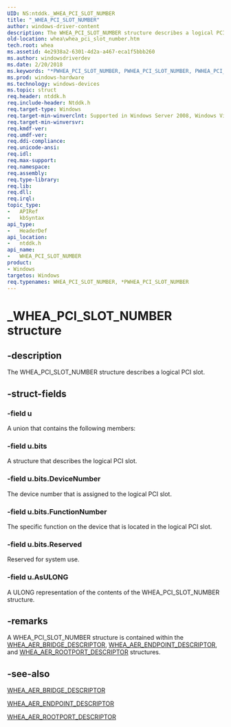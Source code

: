 ```yaml
---
UID: NS:ntddk._WHEA_PCI_SLOT_NUMBER
title: "_WHEA_PCI_SLOT_NUMBER"
author: windows-driver-content
description: The WHEA_PCI_SLOT_NUMBER structure describes a logical PCI slot.
old-location: whea\whea_pci_slot_number.htm
tech.root: whea
ms.assetid: 4e2938a2-6301-4d2a-a467-eca1f5bbb260
ms.author: windowsdriverdev
ms.date: 2/20/2018
ms.keywords: "*PWHEA_PCI_SLOT_NUMBER, PWHEA_PCI_SLOT_NUMBER, PWHEA_PCI_SLOT_NUMBER structure pointer [WHEA Drivers and Applications], WHEA_PCI_SLOT_NUMBER, WHEA_PCI_SLOT_NUMBER structure [WHEA Drivers and Applications], _WHEA_PCI_SLOT_NUMBER, ntddk/PWHEA_PCI_SLOT_NUMBER, ntddk/WHEA_PCI_SLOT_NUMBER, whea.whea_pci_slot_number, whearef_6999e061-3501-48fe-bd6c-383493056665.xml"
ms.prod: windows-hardware
ms.technology: windows-devices
ms.topic: struct
req.header: ntddk.h
req.include-header: Ntddk.h
req.target-type: Windows
req.target-min-winverclnt: Supported in Windows Server 2008, Windows Vista SP1, and later versions of Windows.
req.target-min-winversvr: 
req.kmdf-ver: 
req.umdf-ver: 
req.ddi-compliance: 
req.unicode-ansi: 
req.idl: 
req.max-support: 
req.namespace: 
req.assembly: 
req.type-library: 
req.lib: 
req.dll: 
req.irql: 
topic_type:
-	APIRef
-	kbSyntax
api_type:
-	HeaderDef
api_location:
-	ntddk.h
api_name:
-	WHEA_PCI_SLOT_NUMBER
product:
- Windows
targetos: Windows
req.typenames: WHEA_PCI_SLOT_NUMBER, *PWHEA_PCI_SLOT_NUMBER
---
```


# _WHEA_PCI_SLOT_NUMBER structure


## -description


The WHEA_PCI_SLOT_NUMBER structure describes a logical PCI slot.


## -struct-fields




### -field u

A union that contains the following members:


### -field u.bits

A structure that describes the logical PCI slot.


### -field u.bits.DeviceNumber

The device number that is assigned to the logical PCI slot. 


### -field u.bits.FunctionNumber

The specific function on the device that is located in the logical PCI slot. 


### -field u.bits.Reserved

Reserved for system use. 


### -field u.AsULONG

A ULONG representation of the contents of the WHEA_PCI_SLOT_NUMBER structure.


## -remarks



A WHEA_PCI_SLOT_NUMBER structure is contained within the <a href="https://msdn.microsoft.com/library/windows/hardware/ff560446">WHEA_AER_BRIDGE_DESCRIPTOR</a>, <a href="https://msdn.microsoft.com/library/windows/hardware/ff560447">WHEA_AER_ENDPOINT_DESCRIPTOR</a>, and <a href="https://msdn.microsoft.com/library/windows/hardware/ff560450">WHEA_AER_ROOTPORT_DESCRIPTOR</a> structures.




## -see-also




<a href="https://msdn.microsoft.com/library/windows/hardware/ff560446">WHEA_AER_BRIDGE_DESCRIPTOR</a>



<a href="https://msdn.microsoft.com/library/windows/hardware/ff560447">WHEA_AER_ENDPOINT_DESCRIPTOR</a>



<a href="https://msdn.microsoft.com/library/windows/hardware/ff560450">WHEA_AER_ROOTPORT_DESCRIPTOR</a>
 

 

